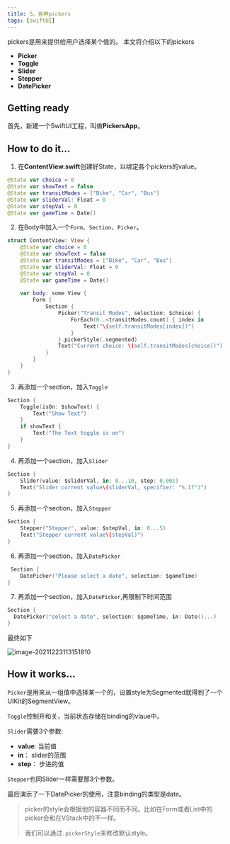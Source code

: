 ```yaml
---
title: 5、各种pickers
tags: [swiftUI]
---
```

pickers是用来提供给用户选择某个值的。
本文将介绍以下的pickers

- **Picker**
- **Toggle**
- **Slider**
- **Stepper**
- **DatePicker**

## Getting ready

首先，新建一个SwiftUI工程，叫做**PickersApp**。

## How to do it…

1. 在**ContentView.swift**创建好State，以绑定各个pickers的value。
```swift
@State var choice = 0
@State var showText = false
@State var transitModes = ["Bike", "Car", "Bus"]
@State var sliderVal: Float = 0
@State var stepVal = 0
@State var gameTime = Date()
```

2. 在Body中加入一个`Form`、`Section`、`Picker`。
```swift
struct ContentView: View {
    @State var choice = 0
    @State var showText = false
    @State var transitModes = ["Bike", "Car", "Bus"]
    @State var sliderVal: Float = 0
    @State var stepVal = 0
    @State var gameTime = Date()
    
    var body: some View {
        Form {
            Section {
                Picker("Transit Modes", selection: $choice) {
                    ForEach(0..<transitModes.count) { index in
                        Text("\(self.transitModes[index])")
                    }
                }.pickerStyle(.segmented)
                Text("Current choice: \(self.transitModes[choice])")
            }
        }
    }
}
```

3. 再添加一个section，加入`Toggle`
```swift
Section {
    Toggle(isOn: $showText) {
        Text("Show Text")
    }
    if showText {
        Text("The Text toggle is on")
    }
}
```

4. 再添加一个section，加入`Slider`
```swift
Section {
	Slider(value: $sliderVal, in: 0...10, step: 0.001)
	Text("Slider current value\(sliderVal, specifier: "%.1f")")
}
```

5. 再添加一个section，加入`Stepper`
```swift
Section {
    Stepper("Stepper", value: $stepVal, in: 0...5)
    Text("Stepper current value\(stepVal)")
}
```

6. 再添加一个section，加入`DatePicker`
```swift
 Section {
	DatePicker("Please select a date", selection: $gameTime)
}
```

7. 再添加一个section，加入`DatePicker`,再限制下时间范围

```swift
Section {
  DatePicker("select a date", selection: $gameTime, in: Date()...)
}
```

最终如下

![image-20211223113151810](https://tva1.sinaimg.cn/large/008i3skNgy1gxnlz3hh9zj30i80xuaba.jpg)

## How it works…

`Picker`是用来从一组值中选择某一个的，设置style为Segmented就得到了一个UIKit的SegmentView。

`Toggle`控制开和关，当前状态存储在binding的vlaue中。

`Slider`需要3个参数: 

- **value**: 当前值
- **in**： slider的范围
- **step**： 步进的值

`Stepper`也同Slider一样需要那3个参数。

最后演示了一下DatePicker的使用，注意binding的类型是date。

> picker的style会根据他的容器不同而不同。比如在Form或者List中的picker会和在VStack中的不一样。
>
> 我们可以通过`.pickerStyle`来修改默认style。



